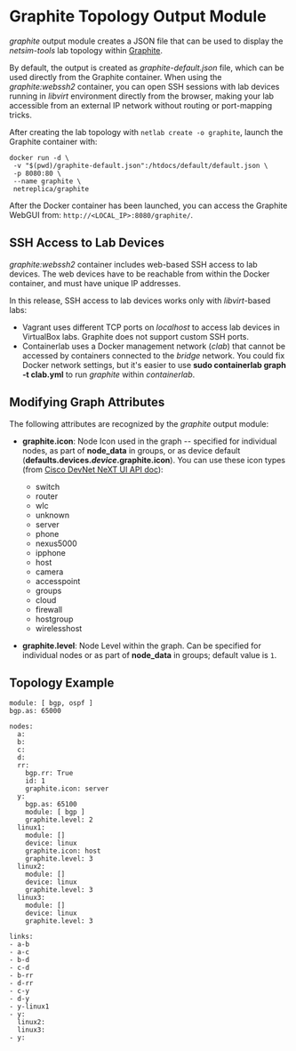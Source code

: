 # Graphite Topology Output Module

*graphite* output module creates a JSON file that can be used to display the *netsim-tools* lab topology within [Graphite](https://github.com/netreplica/graphite).

By default, the output is created as *graphite-default.json* file, which can be used directly from the Graphite container. When using the *graphite:webssh2* container, you can open SSH sessions with lab devices running in *libvirt* environment directly from the browser, making your lab accessible from an external IP network without routing or port-mapping tricks.

After creating the lab topology with `netlab create -o graphite`, launch the Graphite container with:

```
docker run -d \
 -v "$(pwd)/graphite-default.json":/htdocs/default/default.json \
 -p 8080:80 \
 --name graphite \
 netreplica/graphite
```

After the Docker container has been launched, you can access the Graphite WebGUI from: `http://<LOCAL_IP>:8080/graphite/`.

## SSH Access to Lab Devices

*graphite:webssh2* container includes web-based SSH access to lab devices. The web devices have to be reachable from within the Docker container, and must have unique IP addresses. 

In this release, SSH access to lab devices works only with *libvirt*-based labs:

* Vagrant uses different TCP ports on *localhost* to access lab devices in VirtualBox labs. Graphite does not support custom SSH ports. 
* Containerlab uses a Docker management network (*clab*) that cannot be accessed by containers connected to the *bridge* network. You could fix Docker network settings, but it's easier to use **sudo containerlab graph -t clab.yml** to run *graphite* within *containerlab*.

## Modifying Graph Attributes

The following attributes are recognized by the *graphite* output module:

* **graphite.icon**: Node Icon used in the graph -- specified for individual nodes, as part of **node_data** in groups, or as device default (**defaults.devices._device_.graphite.icon**). You can use these icon types (from [Cisco DevNet NeXT UI API doc](https://developer.cisco.com/site/neXt/document/api-reference-manual/files/src_js_graphic_svg_Icons.js/#l11)):

  * switch
  * router
  * wlc
  * unknown
  * server
  * phone
  * nexus5000
  * ipphone
  * host
  * camera
  * accesspoint
  * groups
  * cloud
  * firewall
  * hostgroup
  * wirelesshost

* **graphite.level**: Node Level within the graph. Can be specified for individual nodes or as part of **node_data** in groups; default value is `1`.

## Topology Example

```
module: [ bgp, ospf ]
bgp.as: 65000

nodes:
  a:
  b:
  c:
  d:
  rr:
    bgp.rr: True
    id: 1
    graphite.icon: server
  y:
    bgp.as: 65100
    module: [ bgp ]
    graphite.level: 2
  linux1:
    module: []
    device: linux
    graphite.icon: host
    graphite.level: 3
  linux2:
    module: []
    device: linux
    graphite.level: 3
  linux3:
    module: []
    device: linux
    graphite.level: 3

links:
- a-b
- a-c
- b-d
- c-d
- b-rr
- d-rr
- c-y
- d-y
- y-linux1
- y:
  linux2:
  linux3:
- y:
```
